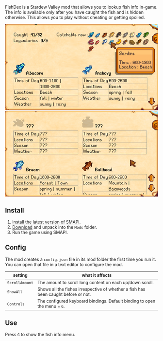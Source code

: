 FishDex is a Stardew Valley mod that allows you to lookup fish info in-game. 
The info is available only after you have caught the fish and is hidden otherwise. This
allows you to play without cheating or getting spoiled.


![](screenshots/dex-0.png)
![](screenshots/dex-1.png)

## Install
1. [Install the latest version of SMAPI](https://smapi.io/).
2. [Download](https://github.com/rupak0577/FishDex/releases) and unpack into the `Mods` folder.
3. Run the game using SMAPI.

## Config
The mod creates a `config.json` file in its mod folder the first time you run it. You can open that
file in a text editor to configure the mod.

| setting           | what it affects
| ----------------- | -------------------
| `ScrollAmount`    | The amount to scroll long content on each up/down scroll.
| `ShowAll`         | Shows all the fishes irrespective of whether a fish has been caught before or not.
| `Controls`        | The configured keyboard bindings. Default binding to open the menu = `G`.

## Use
Press `G` to show the fish info menu.